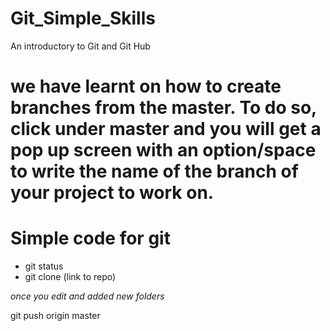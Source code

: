# Git_Simple_Skills
An introductory to Git and Git Hub


we have learnt on how to create branches from the master. To do so, click under master and you will get a pop up screen with an option/space to write the name of the branch of your project to work on. 
=======
# Simple code for git
* git status
* git clone (link to repo)

_once you edit and added new folders_

git push origin master


